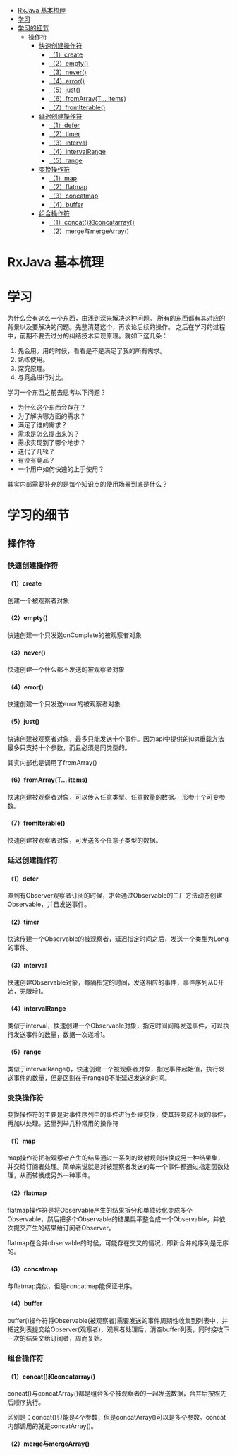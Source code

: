 <!-- TOC -->

- [RxJava 基本梳理](#rxjava-基本梳理)
- [学习](#学习)
- [学习的细节](#学习的细节)
  - [操作符](#操作符)
    - [快速创建操作符](#快速创建操作符)
      - [（1）create](#1create)
      - [（2）empty()](#2empty)
      - [（3）never()](#3never)
      - [（4）error()](#4error)
      - [（5）just()](#5just)
      - [（6）fromArray(T... items)](#6fromarrayt-items)
      - [（7）fromIterable()](#7fromiterable)
    - [延迟创建操作符](#延迟创建操作符)
      - [（1）defer](#1defer)
      - [（2）timer](#2timer)
      - [（3）interval](#3interval)
      - [（4）intervalRange](#4intervalrange)
      - [（5）range](#5range)
    - [变换操作符](#变换操作符)
      - [（1）map](#1map)
      - [（2）flatmap](#2flatmap)
      - [（3）concatmap](#3concatmap)
      - [（4）buffer](#4buffer)
    - [组合操作符](#组合操作符)
      - [（1）concat()和concatarray()](#1concat和concatarray)
      - [（2）merge与mergeArray()](#2merge与mergearray)

<!-- /TOC -->

# RxJava 基本梳理

# 学习

为什么会有这么一个东西，由浅到深来解决这种问题。
所有的东西都有其对应的背景以及要解决的问题。先整清楚这个，再谈论后续的操作。
之后在学习的过程中，前期不要去过分的纠结技术实现原理。就如下这几条：


1. 先会用。用的时候，看看是不是满足了我的所有需求。
2. 熟练使用。
3. 深究原理。
4. 与竞品进行对比。

学习一个东西之前去思考以下问题？
+ 为什么这个东西会存在？
+ 为了解决哪方面的需求？
+ 满足了谁的需求？
+ 需求是怎么提出来的？
+ 需求实现到了哪个地步？
+ 迭代了几轮？
+ 有没有竞品？
+ 一个用户如何快速的上手使用？

其实内部需要补充的是每个知识点的使用场景到底是什么？


# 学习的细节

## 操作符

### 快速创建操作符
#### （1）create 
创建一个被观察者对象

#### （2）empty()
快速创建一个只发送onComplete的被观察者对象

#### （3）never()
快速创建一个什么都不发送的被观察者对象 

#### （4）error()
快速创建一个只发送error的被观察者对象

#### （5）just()
快速创建被观察者对象，最多只能发送十个事件。因为api中提供的just重载方法最多只支持十个参数，而且必须是同类型的。

其实内部也是调用了fromArray()

#### （6）fromArray(T... items)
快速创建被观察者对象，可以传入任意类型、任意数量的数据。
形参十个可变参数。

#### （7）fromIterable()
快速创建被观察者对象，可发送多个任意子类型的数据。

### 延迟创建操作符

#### （1）defer
直到有Observer观察者订阅的时候，才会通过Observable的工厂方法动态创建Observable，并且发送事件。

#### （2）timer
快速传建一个Observable的被观察者，延迟指定时间之后，发送一个类型为Long的事件。

#### （3）interval
快速创建Observable对象，每隔指定的时间，发送相应的事件，事件序列从0开始，无限增1。

#### （4）intervalRange
类似于interval，快速创建一个Observable对象，指定时间间隔发送事件，可以执行发送事件的数量，数据一次递增1。

#### （5）range
类似于intervalRange()，快速创建一个被观察者对象，指定事件起始值，执行发送事件的数量，但是区别在于range()不能延迟发送的时间。

### 变换操作符
变换操作符的主要是对事件序列中的事件进行处理变换，使其转变成不同的事件，再加以处理。这里列举几种常用的操作符

#### （1）map
map操作符把被观察者产生的结果通过一系列的映射规则转换成另一种结果集，并交给订阅者处理。简单来说就是对被观察者发送的每一个事件都通过指定函数处理，从而转换成另外一种事件。

#### （2）flatmap
flatmap操作符是将Observable产生的结果拆分和单独转化变成多个Observable，然后把多个Observable的结果扁平整合成一个Observable，并依次提交产生的结果给订阅者Observer。

flatmap在合并observable的时候，可能存在交叉的情况，即新合并的序列是无序的。


#### （3）concatmap
与flatmap类似，但是concatmap能保证书序。

#### （4）buffer
buffer()操作符将Observable(被观察者)需要发送的事件周期性收集到列表中，并把这列表提交给Observer(观察者)，观察者处理后，清空buffer列表，同时接收下一次的结果交给订阅者，周而复始。

### 组合操作符

#### （1）concat()和concatarray()
concat()与concatArray()都是组合多个被观察者的一起发送数据，合并后按照先后顺序执行。

区别是：concat()只能是4个参数，但是concatArray()可以是多个参数。concat内部调用的就是concatArray()。

#### （2）merge与mergeArray()
